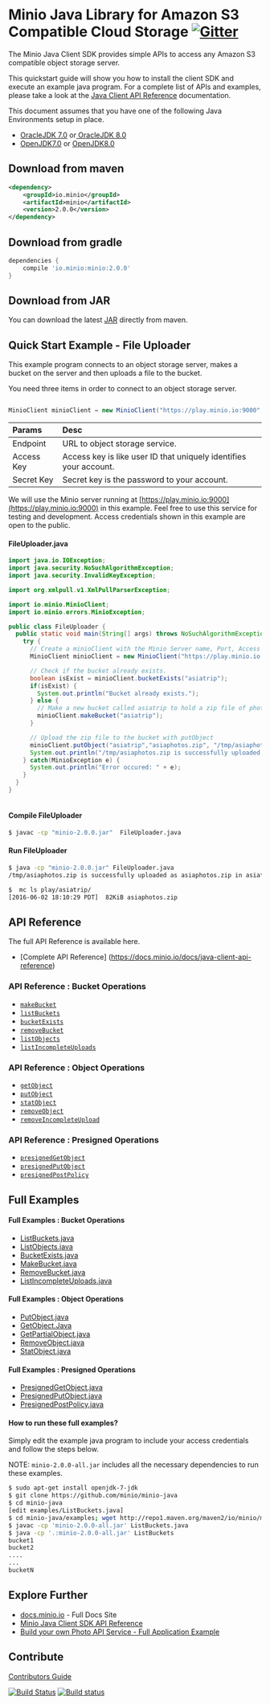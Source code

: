 # Minio Java Library for Amazon S3 Compatible Cloud Storage [![Gitter](https://badges.gitter.im/Join%20Chat.svg)](https://gitter.im/Minio/minio?utm_source=badge&utm_medium=badge&utm_campaign=pr-badge&utm_content=badge)

The Minio Java Client SDK provides simple APIs to access any Amazon S3 compatible object storage server.

This quickstart guide will show you how to install the client SDK and execute an example java program. For a complete list of APIs and examples, please take a look at the [Java Client API Reference](http://docs.minio.io/docs/java-client-api-reference) documentation.

This document assumes that you have one of the following Java Environments setup in place.
* [OracleJDK 7.0](http://www.oracle.com/technetwork/java/javase/downloads/jdk7-downloads-1880260.html) or[ OracleJDK 8.0](http://www.oracle.com/technetwork/java/javase/downloads/jdk8-downloads-2133151.html) 
* [OpenJDK7.0](http://openjdk.java.net/install/) or [OpenJDK8.0](http://openjdk.java.net/install/) 

## Download from maven

```xml
<dependency>
    <groupId>io.minio</groupId>
    <artifactId>minio</artifactId>
    <version>2.0.0</version>
</dependency>
```

## Download from gradle

```gradle
dependencies {
    compile 'io.minio:minio:2.0.0'
}
```

## Download from JAR

You can download the latest [JAR](http://repo1.maven.org/maven2/io/minio/minio/2.0.0/) directly from maven.

## Quick Start Example - File Uploader
This example program connects to an object storage server, makes a bucket on the server and then uploads a file to the bucket.

You need three items in order to connect to an object storage server.

```java

MinioClient minioClient = new MinioClient("https://play.minio.io:9000", "Q3AM3UQ867SPQQA43P2F", "zuf+tfteSlswRu7BJ86wekitnifILbZam1KYY3TG");

```

| Params     | Desc |  
| :------- | :---- |  
| Endpoint | URL to object storage service. |  
| Access Key    | Access key is like user ID that uniquely identifies your account.   |   
| Secret Key     | Secret key is the password to your account.    |

We will use the Minio server running at [https://play.minio.io:9000](https://play.minio.io:9000) in this example. Feel free to use this service for testing and development. Access credentials shown in this example are open to the public.

#### FileUploader.java
```java
import java.io.IOException;
import java.security.NoSuchAlgorithmException;
import java.security.InvalidKeyException;

import org.xmlpull.v1.XmlPullParserException;

import io.minio.MinioClient;
import io.minio.errors.MinioException;

public class FileUploader {
  public static void main(String[] args) throws NoSuchAlgorithmException, IOException, InvalidKeyException, XmlPullParserException {
    try {
      // Create a minioClient with the Minio Server name, Port, Access key and Secret key.
      MinioClient minioClient = new MinioClient("https://play.minio.io:9000", "Q3AM3UQ867SPQQA43P2F", "zuf+tfteSlswRu7BJ86wekitnifILbZam1KYY3TG");

      // Check if the bucket already exists.
      boolean isExist = minioClient.bucketExists("asiatrip");
      if(isExist) {
        System.out.println("Bucket already exists.");
      } else {
        // Make a new bucket called asiatrip to hold a zip file of photos.
        minioClient.makeBucket("asiatrip");
      }

      // Upload the zip file to the bucket with putObject
      minioClient.putObject("asiatrip","asiaphotos.zip", "/tmp/asiaphotos.zip");
      System.out.println("/tmp/asiaphotos.zip is successfully uploaded as asiaphotos.zip in asiatrip bucket.");
    } catch(MinioException e) {
      System.out.println("Error occured: " + e);
    }
  }
}
 
```
#### Compile FileUploader
```bash
$ javac -cp "minio-2.0.0.jar"  FileUploader.java
```

#### Run FileUploader
```bash
$ java -cp "minio-2.0.0.jar" FileUploader.java
/tmp/asiaphotos.zip is successfully uploaded as asiaphotos.zip in asiatrip bucket.

$  mc ls play/asiatrip/
[2016-06-02 18:10:29 PDT]  82KiB asiaphotos.zip
```

## API Reference
The full API Reference is available here. 
* [Complete API Reference] (https://docs.minio.io/docs/java-client-api-reference)

### API Reference : Bucket Operations
* [`makeBucket`](https://docs.minio.io/docs/java-client-api-reference#makeBucket)
* [`listBuckets`](https://docs.minio.io/docs/java-client-api-reference#listBuckets)
* [`bucketExists`](https://docs.minio.io/docs/java-client-api-reference#bucketExists)
* [`removeBucket`](https://docs.minio.io/docs/java-client-api-reference#removeBucket)
* [`listObjects`](https://docs.minio.io/docs/java-client-api-reference#listObjects)
* [`listIncompleteUploads`](https://docs.minio.io/docs/java-client-api-reference#listIncompleteUploads)

### API Reference : Object Operations
* [`getObject`](https://docs.minio.io/docs/java-client-api-reference#getObject)
* [`putObject`](https://docs.minio.io/docs/java-client-api-reference#putObject)
* [`statObject`](https://docs.minio.io/docs/java-client-api-reference#statObject)
* [`removeObject`](https://docs.minio.io/docs/java-client-api-reference#removeObject)
* [`removeIncompleteUpload`](https://docs.minio.io/docs/java-client-api-reference#removeIncompleteUpload)

### API Reference : Presigned Operations
* [`presignedGetObject`](https://docs.minio.io/docs/java-client-api-reference#presignedGetObject)
* [`presignedPutObject`](https://docs.minio.io/docs/java-client-api-reference#presignedPutObject)
* [`presignedPostPolicy`](https://docs.minio.io/docs/java-client-api-reference#presignedPostPolicy)


## Full Examples

#### Full Examples : Bucket Operations

* [ListBuckets.java](./examples/ListBuckets.java)
* [ListObjects.java](./examples/ListObjects.java)
* [BucketExists.java](./examples/BucketExists.java)
* [MakeBucket.java](./examples/MakeBucket.java)
* [RemoveBucket.java](./examples/RemoveBucket.java)
* [ListIncompleteUploads.java](./examples/ListIncompleteUploads.java)

#### Full Examples : Object Operations

* [PutObject.java](./examples/PutObject.java)
* [GetObject.Java](./examples/GetObject.java)
* [GetPartialObject.java](./examples/GetPartialObject.java)
* [RemoveObject.java](./examples/RemoveObject.java)
* [StatObject.java](./examples/StatObject.java)

#### Full Examples : Presigned Operations
* [PresignedGetObject.java](./examples/PresignedGetObject.java)
* [PresignedPutObject.java](./examples/PresignedPutObject.java)
* [PresignedPostPolicy.java](./examples/PresignedPostPolicy.java)

#### How to run these full examples?

Simply edit the example java program to include your access credentials and follow the steps below.

NOTE: `minio-2.0.0-all.jar` includes all the necessary dependencies to run these examples.

```bash
$ sudo apt-get install openjdk-7-jdk
$ git clone https://github.com/minio/minio-java
$ cd minio-java
[edit examples/ListBuckets.java]
$ cd minio-java/examples; wget http://repo1.maven.org/maven2/io/minio/minio/2.0.0/minio-2.0.0-all.jar;
$ javac -cp 'minio-2.0.0-all.jar' ListBuckets.java
$ java -cp '.:minio-2.0.0-all.jar' ListBuckets
bucket1
bucket2
....
...
bucketN
```
## Explore Further
* [docs.minio.io](https://docs.minio.io) - Full Docs Site
* [Minio Java Client SDK API Reference](https://docs.minio.io/docs/java-client-api-reference) 
* [Build your own Photo API Service - Full Application Example ](https://docs.minio.io/docs/java-photo-api-service)

## Contribute

[Contributors Guide](./CONTRIBUTING.md)

[![Build Status](https://travis-ci.org/minio/minio-java.svg)](https://travis-ci.org/minio/minio-java)
[![Build status](https://ci.appveyor.com/api/projects/status/1d05e6nvxcelmrak?svg=true)](https://ci.appveyor.com/project/harshavardhana/minio-java)

